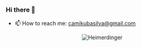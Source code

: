 ### Hi there 👋
- 📫 How to reach me: camikubasilva@gmail.com

</div>
<div align="center">
<img src='https://pbs.twimg.com/media/F917mYrbkAAXc1w?format=jpg&name=4096x4096' alt = 'Heimerdinger'/>
  </div>
